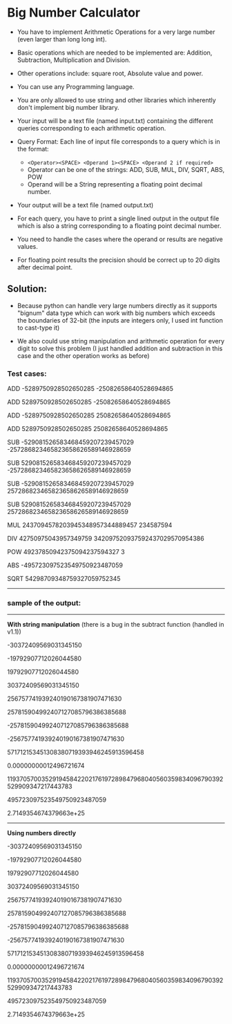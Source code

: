 # Big Number Calculator

- You have to implement Arithmetic Operations for a very large number (even larger than long long int).

- Basic operations which are needed to be implemented are: Addition, Subtraction, Multiplication and Division.
- Other operations include: square root, Absolute value and power.

- You can use any Programming language.

- You are only allowed to use string and other libraries which inherently don't implement big number library.

- Your input will be a text file ​​(named input.txt) containing the different queries corresponding to each arithmetic operation.

- Query Format: Each line of input file corresponds to a query which is in the format:

    - `<Operator><SPACE> <Operand 1><SPACE> <Operand 2 if required>`
    - Operator can be one of the strings: ADD, SUB, MUL, DIV, SQRT, ABS, POW 
    - Operand will be a String representing a floating point decimal number.

- Your output will be a text file (named output.txt)

- For each query, you have to print a single lined output in the output file which is also a string corresponding to a floating point decimal number.

- You need to handle the cases where the operand or results are negative values.

- For floating point results the precision should be correct up to 20 digits after decimal point.


## Solution: 
- Because python can handle very large numbers directly as it supports "bignum" data type which can work with big numbers which exceeds the boundaries of 32-bit (the inputs are integers only, I used int function to cast-type it)

- We also could use string manipulation and arithmetic operation for every digit to solve this problem 
(I just handled addition and subtraction in this case and the other operation works as before)

### Test cases: 

ADD -5289750928502650285 -25082658640528694865

ADD 5289750928502650285 -25082658640528694865

ADD -5289750928502650285 25082658640528694865

ADD 5289750928502650285 25082658640528694865

SUB -529081526583468459207239457029 -257286823465823658626589146928659

SUB 529081526583468459207239457029 -257286823465823658626589146928659

SUB -529081526583468459207239457029 257286823465823658626589146928659

SUB 529081526583468459207239457029 257286823465823658626589146928659

MUL 2437094578203945348957344889457 234587594

DIV 42750975043957349759 342097520937592437029570954386

POW 49237850942375094237594327 3

ABS -495723097523549750923487059

SQRT 54298709348759327059752345

---

### sample of the output:
---

**With string manipulation** (there is a bug in the subtract function (handled in v1.1))

-30372409569031345150

-19792907712026044580

19792907712026044580

30372409569031345150

256757741939240190167381907471630

257815904992407127085796386385688

-257815904992407127085796386385688

-256757741939240190167381907471630

571712153451308380719393946245913596458

0.00000000012496721674

119370570035291945842202176197289847968040560359834096790392529909347217443783

495723097523549750923487059

2.7149354674379663e+25

----

**Using numbers directly**

-30372409569031345150

-19792907712026044580

19792907712026044580

30372409569031345150

256757741939240190167381907471630

257815904992407127085796386385688

-257815904992407127085796386385688

-256757741939240190167381907471630

571712153451308380719393946245913596458

0.00000000012496721674

119370570035291945842202176197289847968040560359834096790392529909347217443783

495723097523549750923487059

2.7149354674379663e+25
